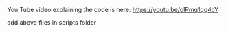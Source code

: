 You Tube video explaining the code is here:
https://youtu.be/olPmq1qq4cY


add above files in scripts folder
